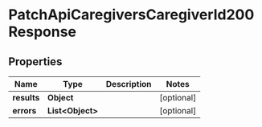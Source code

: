 

# PatchApiCaregiversCaregiverId200Response


## Properties

| Name | Type | Description | Notes |
|------------ | ------------- | ------------- | -------------|
|**results** | **Object** |  |  [optional] |
|**errors** | **List&lt;Object&gt;** |  |  [optional] |



